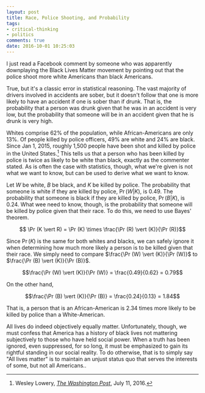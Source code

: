 ```yaml
---
layout: post
title: Race, Police Shooting, and Probability
tags:
- critical-thinking
- politics
comments: true
date: 2016-10-01 10:25:03
---
```


I just read a Facebook comment by someone who was apparently downplaying the Black Lives Matter movement by pointing out that the police shoot more white Americans than black Americans. 

True, but it's a classic error in statistical reasoning. The vast majority of drivers involved in accidents are sober, but it doesn't follow that one is more likely to have an accident if one is sober than if drunk. That is, the probability that a person was drunk given that he was in an accident is very low, but the probability that someone will be in an accident given that he is drunk is very high.

Whites comprise 62% of the population, while African-Americans are only 13%. Of people killed by police officers, 49% are white and 24% are black. Since Jan 1, 2015, roughly 1,500 people have been shot and killed by police in the United States.[^1] This tells us that a person who has been killed by police is twice as likely to be white than black, exactly as the commenter stated. As is often the case with statistics, though, what we're given is not what we want to know, but can be used to derive what we want to know.

Let $W$ be white, $B$ be black, and $K$ be killed by police. The probability that someone is white if they are killed by police, $\Pr (W \vert K)$, is 0.49. The probability that someone is black if they are killed by police, $\Pr (B \vert K)$, is 0.24. What wee need to know, though, is the probability that someone will be killed by police given that their race. To do this, we need to use Bayes' theorem.

$$ \Pr (K \vert R) = \Pr (K) \times \frac{\Pr (R) \vert (K)}{\Pr (R)}$$

Since $\Pr(K)$ is the same for both whites and blacks, we can safely ignore it when determining how much more likely a person is to be killed given that their race. We simply need to compare $\frac{\Pr (W) \vert (K)}{\Pr (W)}$ to $\frac{\Pr (B) \vert (K)}{\Pr (B)}$.

$$\frac{\Pr (W) \vert (K)}{\Pr (W)} = \frac{0.49}{0.62} = 0.79$$

On the other hand,

$$\frac{\Pr (B) \vert (K)}{\Pr (B)} = \frac{0.24}{0.13} = 1.84$$

That is, a person that is an African-American is 2.34 times more likely to be killed by police than a White-American.

All lives do indeed objectively equally matter. Unfortunately, though, we must confess that America has a history of black lives not mattering subjectively to those who have held social power. When a truth has been ignored, even suppressed, for so long, it must be emphasized to gain its rightful standing in our social reality. To do otherwise, that is to simply say "All lives matter" is to maintain an unjust status quo that serves the interests of some, but not all Americans..

[^1]: Wesley Lowery, [*The Washington Post*](https://www.washingtonpost.com/news/post-nation/wp/2016/07/11/arent-more-white-people-than-black-people-killed-by-police-yes-but-no/?utm_term=.6664411d9967&wpisrc=nl_most&wpmm=1), July 11, 2016.
